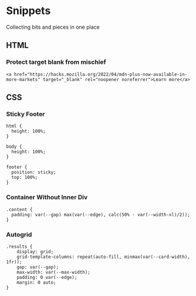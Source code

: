 # Snippets

Collecting bits and pieces in one place

## HTML

### Protect target blank from mischief

```
<a href="https://hacks.mozilla.org/2022/04/mdn-plus-now-available-in-more-markets" target="_blank" rel="noopener noreferrer">Learn more</a>
```

## CSS

### Sticky Footer

```
html {
  height: 100%;
}

body {
  height: 100%;
}

footer {
  position: sticky;
  top: 100%;
}
```

### Container Without Inner Div

```
.content {
  padding: var(--gap) max(var(--edge), calc(50% - var(--width-xl)/2));
}
```

### Autogrid

```
.results {
    display: grid;
    grid-template-columns: repeat(auto-fill, minmax(var(--card-width), 1fr));
    gap: var(--gap);
    max-width: var(--max-width);
    padding: 0 var(--edge);
    margin: 0 auto;
}
```
